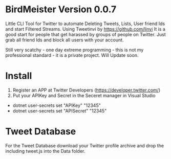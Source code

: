 # BirdMeister Version 0.0.7
Little CLI Tool for Twitter to automate Deleting Tweets, Lists, User friend Ids and start Filtered Streams. Using Tweetinvi by https://github.com/linvi
It is a good start for people that get harassed by groups of people on Twitter. Just grab all friend Ids and block all users with your account.

Still very scatchy - one day extreme programming - this is not my professional standard - it is a private project. Will Update soon.

# Install
1. Register an APP at Twitter Developers (https://developer.twitter.com/)
2. Put your APIKey and Secret in the Seceret manager in Visual Studio

- dotnet user-secrets set "APIKey" "12345"
- dotnet user-secrets set "APISecret" "12345"

# Tweet Database
For the Tweet Database download your Twitter profile archive and drop the including tweet.js into the Data folder. 

